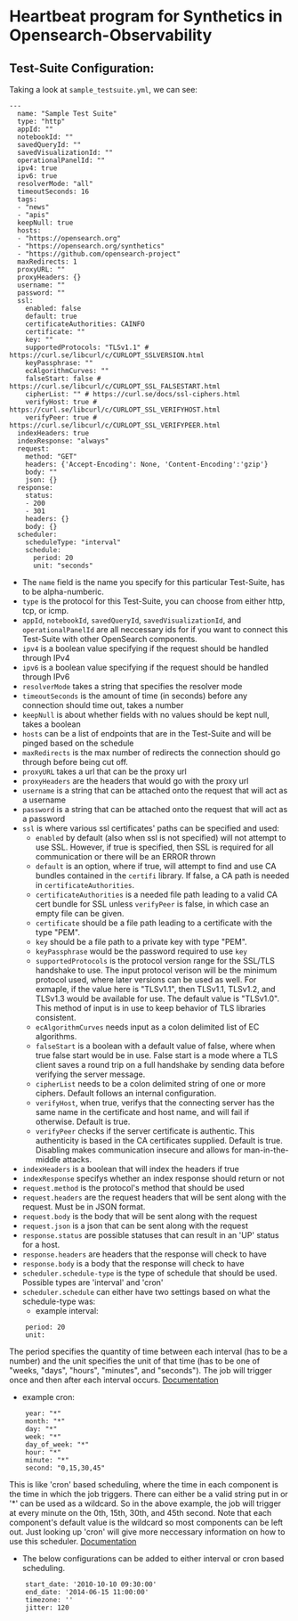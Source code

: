 # Heartbeat program for Synthetics in Opensearch-Observability


## Test-Suite Configuration:

Taking a look at `sample_testsuite.yml`, we can see:
```
---
  name: "Sample Test Suite"
  type: "http"
  appId: ""
  notebookId: ""
  savedQueryId: ""
  savedVisualizationId: ""
  operationalPanelId: ""
  ipv4: true
  ipv6: true
  resolverMode: "all"
  timeoutSeconds: 16
  tags:
  - "news"
  - "apis"
  keepNull: true
  hosts:
  - "https://opensearch.org"
  - "https://opensearch.org/synthetics"
  - "https://github.com/opensearch-project"
  maxRedirects: 1
  proxyURL: ""
  proxyHeaders: {}
  username: ""
  password: ""
  ssl:
    enabled: false
    default: true
    certificateAuthorities: CAINFO
    certificate: ""
    key: ""
    supportedProtocols: "TLSv1.1" # https://curl.se/libcurl/c/CURLOPT_SSLVERSION.html
    keyPassphrase: ""
    ecAlgorithmCurves: ""
    falseStart: false # https://curl.se/libcurl/c/CURLOPT_SSL_FALSESTART.html
    cipherList: "" # https://curl.se/docs/ssl-ciphers.html
    verifyHost: true # https://curl.se/libcurl/c/CURLOPT_SSL_VERIFYHOST.html
    verifyPeer: true # https://curl.se/libcurl/c/CURLOPT_SSL_VERIFYPEER.html
  indexHeaders: true
  indexResponse: "always"
  request:
    method: "GET"
    headers: {'Accept-Encoding': None, 'Content-Encoding':'gzip'}
    body: ""
    json: {}
  response:
    status:
    - 200
    - 301
    headers: {}
    body: {}
  scheduler:
    scheduleType: "interval"
    schedule:
      period: 20
      unit: "seconds"
```

* The `name` field is the name you specify for this particular Test-Suite, has to be alpha-numberic.
* `type` is the protocol for this Test-Suite, you can choose from either http, tcp, or icmp.
* `appId`, `notebookId`, `savedQueryId`, `savedVisualizationId`, and `operationalPanelId` are all neccessary ids for if you want to connect this Test-Suite with other OpenSearch components.
* `ipv4` is a boolean value specifying if the request should be handled through IPv4
* `ipv6` is a boolean value specifying if the request should be handled through IPv6
* `resolverMode` takes a string that specifies the resolver mode
* `timeoutSeconds` is the amount of time (in seconds) before any connection should time out, takes a number
* `keepNull` is about whether fields with no values should be kept null, takes a boolean
* `hosts` can be a list of endpoints that are in the Test-Suite and will be pinged based on the schedule
* `maxRedirects` is the max number of redirects the connection should go through before being cut off.
* `proxyURL` takes a url that can be the proxy url
* `proxyHeaders` are the headers that would go with the proxy url
* `username` is a string that can be attached onto the request that will act as a username
* `password` is a string that can be attached onto the request that will act as a password
* `ssl` is where various ssl certificates' paths can be specified and used:
  - `enabled` by default (also when ssl is not specified) will not attempt to use SSL. However, if true is specified, then SSL is required for all communication or there will be an ERROR thrown 
  - `default` is an option, where if true, will attempt to find and use CA bundles contained in the `certifi` library. If false, a CA path is needed in `certificateAuthorities`.
  - `certificateAuthorities` is a needed file path leading to a valid CA cert bundle for SSL unless `verifyPeer` is false, in which case an empty file can be given.
  - `certificate` should be a file path leading to a certificate with the type "PEM".
  - `key` should be a file path to a private key with type "PEM". 
  - `keyPassphrase` would be the password required to use `key`
  - `supportedProtocols` is the protocol version range for the SSL/TLS handshake to use. The input protocol verison will be the minimum protocol used, where later versions can be used as well. For exmaple, if the value here is "TLSv1.1", then TLSv1.1, TLSv1.2, and TLSv1.3 would be available for use. The default value is "TLSv1.0". This method of input is in use to keep behavior of TLS libraries consistent.
  - `ecAlgorithmCurves` needs input as a colon delimited list of EC algorithms. 
  - `falseStart` is a boolean with a default value of false, where when true false start would be in use. False start is a mode where a TLS client saves a round trip on a full handshake by sending data before verifying the server message.
  - `cipherList` needs to be a colon delimited string of one or more ciphers. Default follows an internal configuration.
  - `verifyHost`, when true, verifys that the connecting server has the same name in the certificate and host name, and will fail if otherwise. Default is true.
  - `verifyPeer` checks if the server certificate is authentic. This authenticity is based in the CA certificates supplied. Default is true. Disabling makes communication insecure and allows for man-in-the-middle attacks.
* `indexHeaders` is a boolean that will index the headers if true
* `indexResponse` specifys whether an index response should return or not
* `request.method` is the protocol's method that should be used
* `request.headers` are the request headers that will be sent along with the request. Must be in JSON format.
* `request.body` is the body that will be sent along with the request
* `request.json` is a json that can be sent along with the request
* `response.status` are possible statuses that can result in an 'UP' status for a host.
* `response.headers` are headers that the response will check to have
* `response.body` is a body that the response will check to have
* `scheduler.schedule-type` is the type of schedule that should be used. Possible types are 'interval' and 'cron'
* `scheduler.schedule` can either have two settings based on what the schedule-type was:
  - example interval:
```
    period: 20
    unit: 
```
The period specifies the quantity of time between each interval (has to be a number) and the unit specifies the unit of that time (has to be one of "weeks, "days", "hours", "minutes", and "seconds"). The job will trigger once and then after each interval occurs. [Documentation](https://apscheduler.readthedocs.io/en/3.x/modules/triggers/cron.html#module-apscheduler.triggers.cron)
  - example cron:
```
    year: "*"
    month: "*"
    day: "*"
    week: "*"
    day_of_week: "*"
    hour: "*"
    minute: "*"
    second: "0,15,30,45"
```
This is like 'cron' based scheduling, where the time in each component is the time in which the job triggers. There can either be a valid string put in or '*' can be used as a wildcard. So in the above example, the job will trigger at every minute on the 0th, 15th, 30th, and 45th second. Note that each component's default value is the wildcard so most components can be left out. Just looking up 'cron'  will give more neccessary information on how to use this scheduler. [Documentation](https://apscheduler.readthedocs.io/en/3.x/modules/triggers/cron.html#module-apscheduler.triggers.cron)
  - The below configurations can be added to either interval or cron based scheduling.
```
    start_date: '2010-10-10 09:30:00'
    end_date: '2014-06-15 11:00:00'
    timezone: ''
    jitter: 120
```
